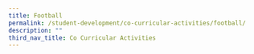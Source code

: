 ```yaml
---
title: Football
permalink: /student-development/co-curricular-activities/football/
description: ""
third_nav_title: Co Curricular Activities
---
```

